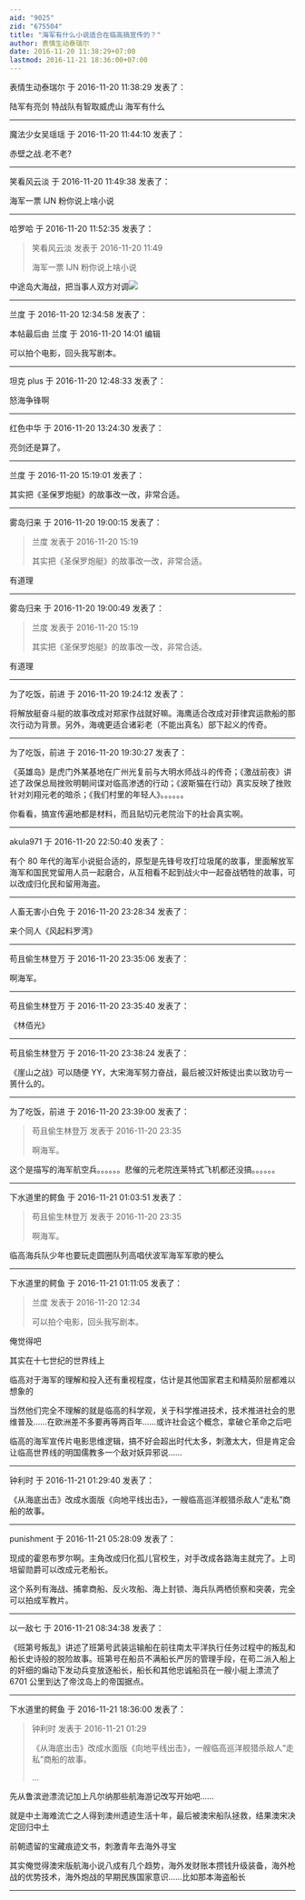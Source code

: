```yaml
---
aid: "9025"
zid: "675504"
title: "海军有什么小说适合在临高搞宣传的？"
author: 表情生动泰瑞尔
date: 2016-11-20 11:38:29+07:00
lastmod: 2016-11-21 18:36:00+07:00
---
```


表情生动泰瑞尔 于 2016-11-20 11:38:29 发表了：

陆军有亮剑 特战队有智取威虎山 海军有什么

---

魔法少女吴瑶瑶 于 2016-11-20 11:44:10 发表了：

赤壁之战.老不老?

---

笑看风云淡 于 2016-11-20 11:49:38 发表了：

海军一票 IJN 粉你说上啥小说

---

哈罗哈 于 2016-11-20 11:52:35 发表了：

> 笑看风云淡 发表于 2016-11-20 11:49
>
> 海军一票 IJN 粉你说上啥小说

中途岛大海战，把当事人双方对调![](http://bbs.northernbbs.cn//mobcent//app/data/phiz/default/01.png)

---

兰度 于 2016-11-20 12:34:58 发表了：

本帖最后由 兰度 于 2016-11-20 14:01 编辑

可以拍个电影，回头我写剧本。

---

坦克 plus 于 2016-11-20 12:48:33 发表了：

怒海争锋啊

---

红色中华 于 2016-11-20 13:24:30 发表了：

亮剑还是算了。

---

兰度 于 2016-11-20 15:19:01 发表了：

其实把《圣保罗炮艇》的故事改一改，非常合适。

---

雾岛归来 于 2016-11-20 19:00:15 发表了：

> 兰度 发表于 2016-11-20 15:19
>
> 其实把《圣保罗炮艇》的故事改一改，非常合适。

有道理

---

雾岛归来 于 2016-11-20 19:00:49 发表了：

> 兰度 发表于 2016-11-20 15:19
>
> 其实把《圣保罗炮艇》的故事改一改，非常合适。

有道理

---

为了吃饭，前进 于 2016-11-20 19:24:12 发表了：

将解放艇奋斗艇的故事改成对郑家作战就好嘛。海鹰适合改成对菲律宾运款船的那次行动为背景。另外，海魂更适合诸彩老（不能出真名）部下起义的传奇。

---

为了吃饭，前进 于 2016-11-20 19:30:27 发表了：

《英雄岛》是虎门外某基地在广州光复前与大明水师战斗的传奇；《激战前夜》讲述了政保总局挫败明朝间谍对临高渗透的行动；《波斯猫在行动》真实反映了挫败针对刘翔元老的暗杀；《我们村里的年轻人》。。。。。。

你看看，搞宣传遍地都是材料，而且贴切元老院治下的社会真实啊。

---

akula971 于 2016-11-20 22:50:40 发表了：

有个 80 年代的海军小说挺合适的，原型是先锋号攻打垃圾尾的故事，里面解放军海军和国民党留用人员一起磨合，从互相看不起到战火中一起奋战牺牲的故事，可以改成归化民和留用海盗。

---

人畜无害小白免 于 2016-11-20 23:28:34 发表了：

来个同人《风起料罗湾》

---

苟且偷生林登万 于 2016-11-20 23:35:06 发表了：

啊海军。

---

苟且偷生林登万 于 2016-11-20 23:35:40 发表了：

《林佰光》

---

苟且偷生林登万 于 2016-11-20 23:38:24 发表了：

《崖山之战》可以随便 YY，大宋海军努力奋战，最后被汉奸叛徒出卖以致功亏一篑什么的。

---

为了吃饭，前进 于 2016-11-20 23:39:00 发表了：

> 苟且偷生林登万 发表于 2016-11-20 23:35
>
> 啊海军。

这个是描写的海军航空兵。。。。。。悲催的元老院连莱特式飞机都还没搞。。。。。。

---

下水道里的鳄鱼 于 2016-11-21 01:03:51 发表了：

> 苟且偷生林登万 发表于 2016-11-20 23:35
>
> 啊海军。

临高海兵队少年也要玩走圆圈队列高唱伏波军海军军歌的梗么

---

下水道里的鳄鱼 于 2016-11-21 01:11:05 发表了：

> 兰度 发表于 2016-11-20 12:34
>
> 可以拍个电影，回头我写剧本。

俺觉得吧

其实在十七世纪的世界线上

临高对于海军的理解和投入还有重视程度，估计是其他国家君主和精英阶层都难以想象的

当然他们完全不理解的就是临高的科学观，关于科学推进技术，技术推进社会的思维普及……在欧洲差不多要再等两百年……或许社会这个概念，拿破仑革命之后吧

临高的海军宣传片电影思维逻辑，搞不好会超出时代太多，刺激太大，但是肯定会让临高世界线的明国儒教多一个敌对妖异邪说……

---

钟利时 于 2016-11-21 01:29:40 发表了：

《从海底出击》改成水面版《向地平线出击》，一艘临高巡洋舰猎杀敌人“走私”商船的故事。

---

punishment 于 2016-11-21 05:28:09 发表了：

现成的霍恩布罗尔啊。主角改成归化孤儿官校生，对手改成各路海主就完了。上司培留勋爵可以改成元老船长。

这个系列有海战、捕拿商船、反火攻船、海上封锁、海兵队两栖侦察和突袭，完全可以拍成军教片。

---

以一敌七 于 2016-11-21 08:34:38 发表了：

《班第号叛乱》讲述了班第号武装运输船在前往南太平洋执行任务过程中的叛乱和船长史诗般的脱险故事。班第号在船员不满船长严厉的管理手段，在苟二派入船上的奸细的煽动下发动兵变放逐船长，船长和其他忠诚船员在一艘小艇上漂流了 6701 公里到达了帝汶岛上的帝国据点。

---

下水道里的鳄鱼 于 2016-11-21 18:36:00 发表了：

> 钟利时 发表于 2016-11-21 01:29
>
> 《从海底出击》改成水面版《向地平线出击》，一艘临高巡洋舰猎杀敌人“走私”商船的故事。
>
> ...

先从鲁滨逊漂流记加上凡尔纳那些航海游记改写开始吧……

就是中土海难流亡之人得到澳州遗迹生活十年，最后被澳宋船队拯救，结果澳宋决定回归中土

前朝遗留的宝藏痕迹文书，刺激青年去海外寻宝

其实俺觉得澳宋版航海小说八成有几个趋势，海外发财账本攒钱升级装备，海外枪战的优势技术，海外炮战的早期民族国家意识……比如那本海盗船长

---
